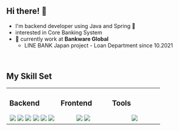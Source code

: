 ## Hi there! 👋
- I'm backend developer using Java and Spring 🌱
- interested in Core Banking System
- 🚀 currently work at **Bankware Global** 
  - LINE BANK Japan project - Loan Department since 10.2021
  

<br/>  


## My Skill Set  
<table><tr><td valign="top" width="33%">



### Backend  
<div align="center">  
  <img src="https://img.shields.io/badge/-Spring-brightgreen?style=flat-square&logo=Spring&logoColor=white"/>
  <img src="https://img.shields.io/badge/-Java-yellow?style=flat-square&logo=Java&logoColor=white"/>
  <img src="https://img.shields.io/badge/-MySQL-green?style=flat-square&logo=MySQL&logoColor=white"/>
  <img src="https://img.shields.io/badge/-Oracle-red?style=flat-square&logo=Oracle&logoColor=white"/>
  <img src="https://img.shields.io/badge/-Linux-yellow?style=flat-square&logo=Linux&logoColor=white"/>
  <img src="https://img.shields.io/badge/-Node.JS-lightgrey?style=flat-square&logo=Node.js&logoColor=white"/>
</div>

</td><td valign="top" width="33%">



### Frontend  
<div align="center">  
  <img src="https://img.shields.io/badge/-React-blue?style=flat-square&logo=React&logoColor=white"/>
  <img src="https://img.shields.io/badge/-JavaScript-blueviolet?style=flat-square&logo=JavaScript&logoColor=white"/>
</div>

</td><td valign="top" width="33%">



### Tools 
<div align="center">  
  <img src="https://img.shields.io/badge/-Git-pink?style=flat-square&logo=git&logoColor=white"/>
</div>

</td></tr></table>  

 
